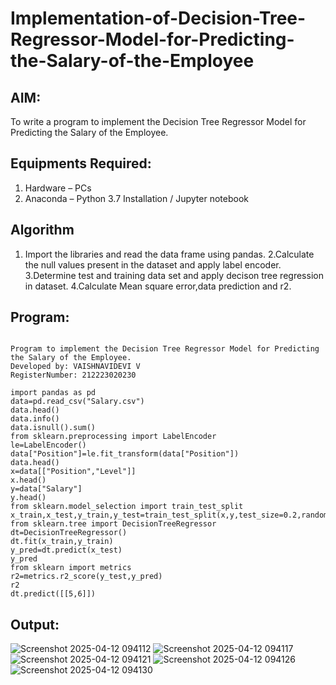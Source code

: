 # Implementation-of-Decision-Tree-Regressor-Model-for-Predicting-the-Salary-of-the-Employee

## AIM:
To write a program to implement the Decision Tree Regressor Model for Predicting the Salary of the Employee.

## Equipments Required:
1. Hardware – PCs
2. Anaconda – Python 3.7 Installation / Jupyter notebook

## Algorithm
1. Import the libraries and read the data frame using pandas.
2.Calculate the null values present in the dataset and apply label encoder.
3.Determine test and training data set and apply decison tree regression in dataset.
4.Calculate Mean square error,data prediction and r2.

## Program:
```

Program to implement the Decision Tree Regressor Model for Predicting the Salary of the Employee.
Developed by: VAISHNAVIDEVI V
RegisterNumber: 212223020230
```
```
import pandas as pd
data=pd.read_csv("Salary.csv")
data.head()
data.info()
data.isnull().sum()
from sklearn.preprocessing import LabelEncoder
le=LabelEncoder()
data["Position"]=le.fit_transform(data["Position"])
data.head()
x=data[["Position","Level"]]
x.head()
y=data["Salary"]
y.head()
from sklearn.model_selection import train_test_split
x_train,x_test,y_train,y_test=train_test_split(x,y,test_size=0.2,random_state=2)
from sklearn.tree import DecisionTreeRegressor
dt=DecisionTreeRegressor()
dt.fit(x_train,y_train)
y_pred=dt.predict(x_test)
y_pred
from sklearn import metrics
r2=metrics.r2_score(y_test,y_pred)
r2
dt.predict([[5,6]])
```

## Output:
![Screenshot 2025-04-12 094112](https://github.com/user-attachments/assets/d56b5aed-0f1b-41c2-b0be-25143d95c9ff)
![Screenshot 2025-04-12 094117](https://github.com/user-attachments/assets/fef634da-2e94-4e5a-bbbd-9080eeb4f9e5)
![Screenshot 2025-04-12 094121](https://github.com/user-attachments/assets/36fb04e9-07d7-4bc3-bc38-48256e9dbdae)
![Screenshot 2025-04-12 094126](https://github.com/user-attachments/assets/29952f2f-6754-495e-898c-f0bdf82e4b67)
![Screenshot 2025-04-12 094130](https://github.com/user-attachments/assets/2810de14-1647-4d26-8892-21477bd76494)
